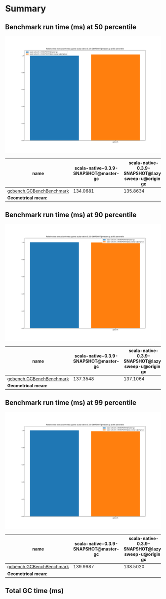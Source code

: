 # Summary
## Benchmark run time (ms) at 50 percentile 
![Chart](relative_percentile_50.png)

|name | scala-native-0.3.9-SNAPSHOT@master-gc | scala-native-0.3.9-SNAPSHOT@lazy-sweep-u@origin-gc | |
| -- | -- | -- | -- |
|[gcbench.GCBenchBenchmark](#gcbenchgcbenchbenchmark)|134.0681|135.8634|+1.34%|
| __Geometrical mean:__|| |+1.34%|
## Benchmark run time (ms) at 90 percentile 
![Chart](relative_percentile_90.png)

|name | scala-native-0.3.9-SNAPSHOT@master-gc | scala-native-0.3.9-SNAPSHOT@lazy-sweep-u@origin-gc | |
| -- | -- | -- | -- |
|[gcbench.GCBenchBenchmark](#gcbenchgcbenchbenchmark)|137.3548|137.1064|__-0.18%__|
| __Geometrical mean:__|| |__-0.18%__|
## Benchmark run time (ms) at 99 percentile 
![Chart](relative_percentile_99.png)

|name | scala-native-0.3.9-SNAPSHOT@master-gc | scala-native-0.3.9-SNAPSHOT@lazy-sweep-u@origin-gc | |
| -- | -- | -- | -- |
|[gcbench.GCBenchBenchmark](#gcbenchgcbenchbenchmark)|139.9987|138.5020|__-1.07%__|
| __Geometrical mean:__|| |__-1.07%__|
## Total GC time (ms) 
